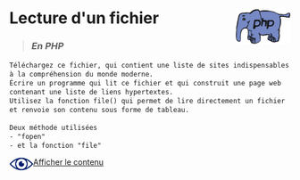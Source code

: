 # **Lecture d'un fichier** <img align="right" src="../../src/img/php.gif" alt="PHP" title="PHP" widht="auto" height="64px">

> ### ***En PHP***
    Téléchargez ce fichier, qui contient une liste de sites indispensables à la compréhension du monde moderne.
    Écrire un programme qui lit ce fichier et qui construit une page web contenant une liste de liens hypertextes.
    Utilisez la fonction file() qui permet de lire directement un fichier et renvoie son contenu sous forme de tableau.
    
    Deux méthode utilisées
    - "fopen"
    - et la fonction "file"

<img align="left" src="../../src/icon/eye.png" alt="Side bar" title="Side bar" widht="auto" height="24px"> [Afficher le contenu](instructions4use.md "Instructions")